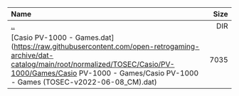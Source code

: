 |Name|Size|
|:---|---:|
|[..](../index.html)|DIR|
|[Casio PV-1000 - Games.dat](https://raw.githubusercontent.com/open-retrogaming-archive/dat-catalog/main/root/normalized/TOSEC/Casio/PV-1000/Games/Casio PV-1000 - Games/Casio PV-1000 - Games (TOSEC-v2022-06-08_CM).dat)|7035|
